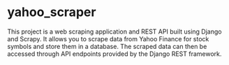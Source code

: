 # yahoo_scraper

This project is a web scraping application and REST API built using Django and Scrapy. It allows you to scrape data from Yahoo Finance for stock symbols and store them in a database. The scraped data can then be accessed through API endpoints provided by the Django REST framework.
